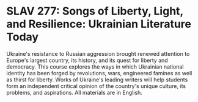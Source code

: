 # SLAV 277: Songs of Liberty, Light, and Resilience: Ukrainian Literature Today

Ukraine's resistance to Russian aggression brought renewed attention to Europe's largest country, its history, and its quest for liberty and democracy. This course explores the ways in which Ukrainian national identity has been forged by revolutions, wars, engineered famines as well as thirst for liberty. Works of Ukraine's leading writers will help students form an independent critical opinion of the country's unique culture, its problems, and aspirations. All materials are in English.